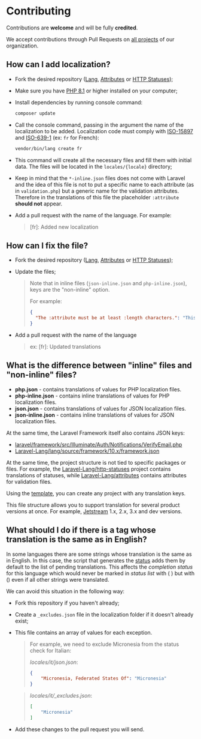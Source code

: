 # Contributing

Contributions are **welcome** and will be fully **credited**.

We accept contributions through Pull Requests on [all projects](https://github.com/orgs/Laravel-Lang/repositories) of
our organization.

## How can I add localization?

* Fork the desired
  repository ([Lang](https://github.com/Laravel-Lang/lang), [Attributes](https://github.com/Laravel-Lang/attributes)
  or [HTTP Statuses](https://github.com/Laravel-Lang/http-statuses));
* Make sure you have [PHP 8.1](https://www.php.net) or higher installed on your computer;
* Install dependencies by running console command:
  ```bash
  composer update
  ```
* Call the console command, passing in the argument the name of the localization to be added. Localization code must
  comply
  with [ISO-15897](https://laravel.com/docs/localization)
  and [ISO-639-1](https://en.wikipedia.org/wiki/List_of_ISO_639-1_codes) (ex: `fr` for French):
  ```bash
  vendor/bin/lang create fr
  ```
* This command will create all the necessary files and fill them with initial data. The files will be located in
  the `locales/{locale}` directory;
* Keep in mind that the `*-inline.json` files does not come with Laravel and the idea of this file is not to put a
  specific name to each attribute (as in `validation.php`)
  but a generic name for the validation attributes. Therefore in the translations of this file the
  placeholder `:attribute` **should not** appear.
* Add a pull request with the name of the language. For example:

  > [fr]: Added new localization


## How can I fix the file?

* Fork the desired
  repository ([Lang](https://github.com/Laravel-Lang/lang), [Attributes](https://github.com/Laravel-Lang/attributes)
  or [HTTP Statuses](https://github.com/Laravel-Lang/http-statuses));
* Update the files;
  
  > Note that in inline files (`json-inline.json` and `php-inline.json`), keys are the "non-inline" option.
  >
  > For example:
  > ```json
  > {
  >   "The :attribute must be at least :length characters.": "This field must be at least :length characters."
  > }
  > ```

* Add a pull request with the name of the language

  > ex: [fr]: Updated translations


## What is the difference between "inline" files and "non-inline" files?

* **php.json** - contains translations of values for PHP localization files.
* **php-inline.json** - contains inline translations of values for PHP localization files.
* **json.json** - contains translations of values for JSON localization files.
* **json-inline.json** - contains inline translations of values for JSON localization files.

At the same time, the Laravel Framework itself also contains JSON keys:

* [laravel/framework/src/Illuminate/Auth/Notifications/VerifyEmail.php](https://github.com/laravel/framework/blob/082345d76fc6a55b649572efe10b11b03e279d24/src/Illuminate/Auth/Notifications/VerifyEmail.php#L65-L68)
* [Laravel-Lang/lang/source/framework/10.x/framework.json](https://github.com/Laravel-Lang/lang/blob/979db1554ad5708e5d4fc8a48d6312fbd6cfa03e/source/framework/10.x/framework.json)

At the same time, the project structure is not tied to specific packages or files. For example,
the [Laravel-Lang/http-statuses](https://github.com/Laravel-Lang/http-statuses)
project contains translations of statuses, while [Laravel-Lang/attributes](https://github.com/Laravel-Lang/attributes)
contains attributes for validation files.

Using the [template](https://github.com/Laravel-Lang/translations-template), you can create any project with any
translation keys.

This file structure allows you to support translation for several product versions at once.
For example, [Jetstream](https://github.com/Laravel-Lang/lang/tree/main/source/jetstream) 1.x, 2.x, 3.x and dev
versions.

## What should I do if there is a tag whose translation is the same as in English?

In some languages there are some strings whose translation is the same as in English. In this case, the script that
generates the [status](statuses.md) adds them by default to the
list of pending translations. This affects the *completion status* for this language which would never be marked in
*status list* with (
) but with () even if all other strings were translated.

We can avoid this situation in the following way:

* Fork this repository if you haven't already;
* Create a `_excludes.json` file in the localization folder if it doesn't already exist;
* This file contains an array of values for each exception.

  > For example, we need to exclude Micronesia from the status check for Italian:
  > 
  > _locales/it/json.json_:
  > ```json
  > {
  >     "Micronesia, Federated States Of": "Micronesia"
  > }
  > ```

  > _locales/it/\_excludes.json_:
  > ```json
  > [
  >     "Micronesia"
  > ]
  > ```

* Add these changes to the pull request you will send.
